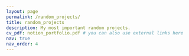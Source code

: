 ```yaml
---
layout: page
permalink: /random_projects/
title: random_projects
description: My most important random projects.
cv_pdf: notion_portfolio.pdf # you can also use external links here
nav: true
nav_order: 4
---
```


